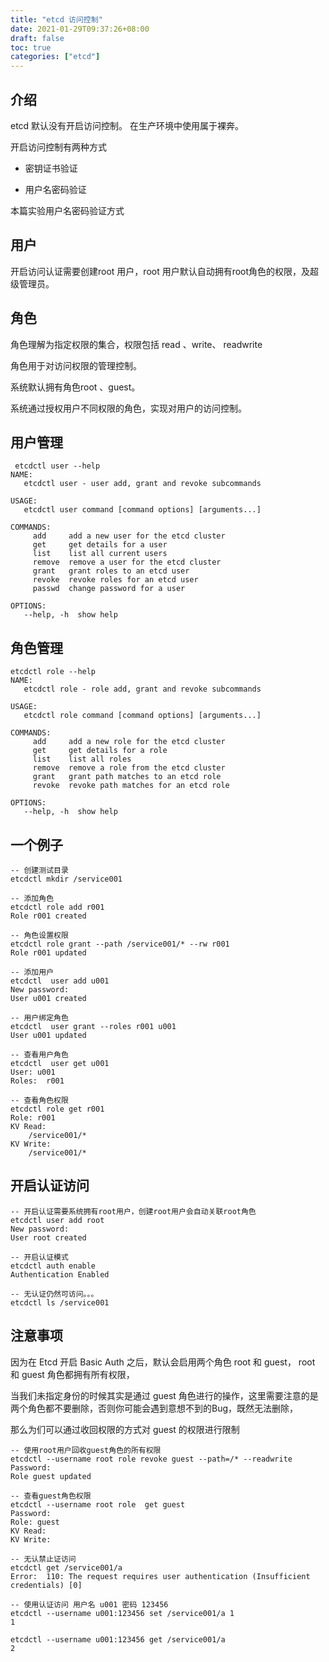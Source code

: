 ```yaml
---
title: "etcd 访问控制"
date: 2021-01-29T09:37:26+08:00
draft: false
toc: true
categories: ["etcd"]
---
```


## 介绍

  etcd 默认没有开启访问控制。 在生产环境中使用属于裸奔。

开启访问控制有两种方式

- 密钥证书验证

- 用户名密码验证

本篇实验用户名密码验证方式

## 用户

开启访问认证需要创建root 用户，root 用户默认自动拥有root角色的权限，及超级管理员。

## 角色

角色理解为指定权限的集合，权限包括 read 、write、 readwrite

角色用于对访问权限的管理控制。

系统默认拥有角色root 、guest。

系统通过授权用户不同权限的角色，实现对用户的访问控制。

## 用户管理

```
 etcdctl user --help
NAME:
   etcdctl user - user add, grant and revoke subcommands

USAGE:
   etcdctl user command [command options] [arguments...]

COMMANDS:
     add     add a new user for the etcd cluster
     get     get details for a user
     list    list all current users
     remove  remove a user for the etcd cluster
     grant   grant roles to an etcd user
     revoke  revoke roles for an etcd user
     passwd  change password for a user

OPTIONS:
   --help, -h  show help
```

## 角色管理

```
etcdctl role --help
NAME:
   etcdctl role - role add, grant and revoke subcommands

USAGE:
   etcdctl role command [command options] [arguments...]

COMMANDS:
     add     add a new role for the etcd cluster
     get     get details for a role
     list    list all roles
     remove  remove a role from the etcd cluster
     grant   grant path matches to an etcd role
     revoke  revoke path matches for an etcd role

OPTIONS:
   --help, -h  show help
```

## 一个例子
```
-- 创建测试目录
etcdctl mkdir /service001

-- 添加角色
etcdctl role add r001
Role r001 created

-- 角色设置权限
etcdctl role grant --path /service001/* --rw r001
Role r001 updated

-- 添加用户
etcdctl  user add u001
New password: 
User u001 created

-- 用户绑定角色
etcdctl  user grant --roles r001 u001
User u001 updated

-- 查看用户角色
etcdctl  user get u001
User: u001
Roles:  r001

-- 查看角色权限
etcdctl role get r001
Role: r001
KV Read:
	/service001/*
KV Write:
	/service001/*

```

## 开启认证访问

```
-- 开启认证需要系统拥有root用户，创建root用户会自动关联root角色
etcdctl user add root 
New password: 
User root created
```

```
-- 开启认证模式
etcdctl auth enable
Authentication Enabled
```

```
-- 无认证仍然可访问。。。
etcdctl ls /service001
```

## 注意事项

因为在 Etcd 开启 Basic Auth 之后，默认会启用两个角色 root 和 guest， root 和 guest 角色都拥有所有权限，

当我们未指定身份的时候其实是通过 guest 角色进行的操作，这里需要注意的是两个角色都不要删除，否则你可能会遇到意想不到的Bug，既然无法删除，

那么为们可以通过收回权限的方式对 guest 的权限进行限制

```
-- 使用root用户回收guest角色的所有权限
etcdctl --username root role revoke guest --path=/* --readwrite
Password: 
Role guest updated

-- 查看guest角色权限
etcdctl --username root role  get guest
Password: 
Role: guest
KV Read:
KV Write:
```

```
-- 无认禁止证访问
etcdctl get /service001/a
Error:  110: The request requires user authentication (Insufficient credentials) [0]
```

```
-- 使用认证访问 用户名 u001 密码 123456
etcdctl --username u001:123456 set /service001/a 1
1

etcdctl --username u001:123456 get /service001/a
2
```

